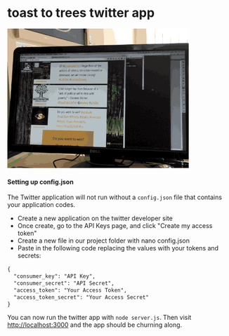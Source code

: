 toast to trees twitter app
==========================

![sample.gif](https://raw.githubusercontent.com/WARPAINTMedia/toast-to-trees-twitter/master/sample.gif?token=ABW_mOpjYIlWgmLEnGrKQabpS_7fOFutks5UUmGQwA%3D%3D)


#### Setting up config.json

The Twitter application will not run without a `config.json` file that contains your application codes.

* Create a new application on the twitter developer site
* Once create, go to the API Keys page, and click "Create my access token"
* Create a new file in our project folder with nano config.json
* Paste in the following code replacing the values with your tokens and secrets:

```
{
  "consumer_key": "API Key",
  "consumer_secret": "API Secret",
  "access_token": "Your Access Token",
  "access_token_secret": "Your Access Secret"
}
```

You can now run the twitter app with `node server.js`. Then visit [http://localhost:3000](http://localhost:3000) and the app should be churning along.
